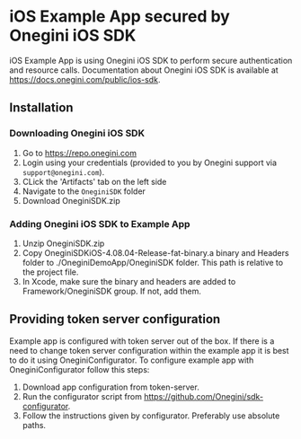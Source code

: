 # iOS Example App secured by Onegini iOS SDK

iOS Example App is using Onegini iOS SDK to perform secure authentication and resource calls. Documentation about Onegini iOS SDK is available at https://docs.onegini.com/public/ios-sdk. 

## Installation

### Downloading Onegini iOS SDK
1. Go to https://repo.onegini.com
2. Login using your credentials (provided to you by Onegini support via `support@onegini.com`).
3. CLick the 'Artifacts' tab on the left side 
4. Navigate to the `OneginiSDK` folder
5. Download OneginiSDK.zip

### Adding Onegini iOS SDK to Example App
1. Unzip OneginiSDK.zip
2. Copy OneginiSDKiOS-4.08.04-Release-fat-binary.a binary and Headers folder to ./OneginiDemoApp/OneginiSDK folder. This path is relative to the project file.
3. In Xcode, make sure the binary and headers are added to Framework/OneginiSDK group. If not, add them.

## Providing token server configuration
Example app is configured with token server out of the box. If there is a need to change token server configuration within the example app it is best to do it using OneginiConfigurator. 
To configure example app with OneginiConfigurator follow this steps:
1. Download app configuration from token-server.
2. Run the configurator script from https://github.com/Onegini/sdk-configurator.
3. Follow the instructions given by configurator. Preferably use absolute paths.
